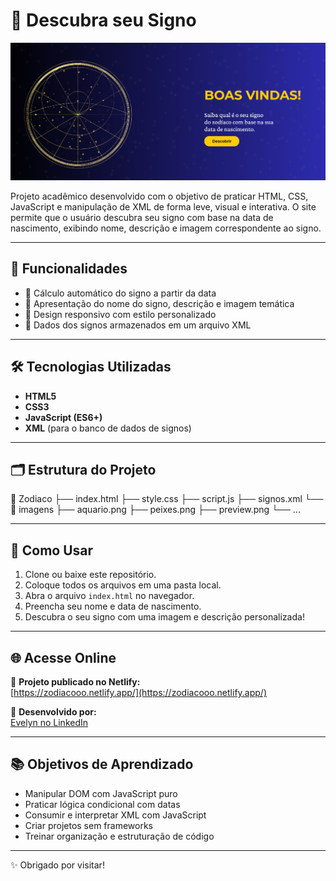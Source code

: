 # 🔮 Descubra seu Signo

![Preview do Projeto](imagens/preview.png)

Projeto acadêmico desenvolvido com o objetivo de praticar HTML, CSS, JavaScript e manipulação de XML de forma leve, visual e interativa. O site permite que o usuário descubra seu signo com base na data de nascimento, exibindo nome, descrição e imagem correspondente ao signo.

---

## 🌟 Funcionalidades

- 🧠 Cálculo automático do signo a partir da data
- 📝 Apresentação do nome do signo, descrição e imagem temática
- 🎨 Design responsivo com estilo personalizado
- 💾 Dados dos signos armazenados em um arquivo XML

---

## 🛠️ Tecnologias Utilizadas

- **HTML5**
- **CSS3**
- **JavaScript (ES6+)**
- **XML** (para o banco de dados de signos)

---

## 🗂️ Estrutura do Projeto

📁 Zodiaco
├── index.html
├── style.css
├── script.js
├── signos.xml
└── 📁 imagens
├── aquario.png
├── peixes.png
├── preview.png
└── ...

---

## 🚀 Como Usar

1. Clone ou baixe este repositório.
2. Coloque todos os arquivos em uma pasta local.
3. Abra o arquivo `index.html` no navegador.
4. Preencha seu nome e data de nascimento.
5. Descubra o seu signo com uma imagem e descrição personalizada!

---

## 🌐 Acesse Online

🔗 **Projeto publicado no Netlify:**  
[https://zodiacooo.netlify.app/](https://zodiacooo.netlify.app/)

📇 **Desenvolvido por:**  
[Evelyn no LinkedIn](www.linkedin.com/in/evelyn-samantha-fernandes-de-souza)

---

## 📚 Objetivos de Aprendizado

- Manipular DOM com JavaScript puro
- Praticar lógica condicional com datas
- Consumir e interpretar XML com JavaScript
- Criar projetos sem frameworks
- Treinar organização e estruturação de código

---

✨ Obrigado por visitar!
